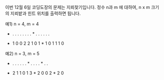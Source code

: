 이번 12월 6일 코딩도장의 문제는 지뢰찾기입니다.
정수 n과 m 에 대하여, n x m 크기의 지뢰밭과 힌트 위치를 출력하면 됩니다.

예1) n = 4, m = 4

* . . .
. . . .
. * . .
. . . .

* 1 0 0
2 2 1 0
1 * 1 0
1 1 1 0

예2) n = 3, m = 5

* . . . .
. . * . .
. . * . .

* 2 1 1 0
1 3 * 2 0
0 2 * 2 0

